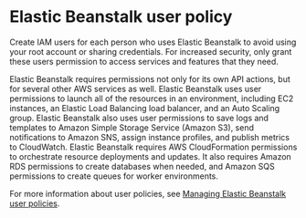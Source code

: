 # Elastic Beanstalk user policy<a name="concepts-roles-user"></a>

Create IAM users for each person who uses Elastic Beanstalk to avoid using your root account or sharing credentials\. For increased security, only grant these users permission to access services and features that they need\.

Elastic Beanstalk requires permissions not only for its own API actions, but for several other AWS services as well\. Elastic Beanstalk uses user permissions to launch all of the resources in an environment, including EC2 instances, an Elastic Load Balancing load balancer, and an Auto Scaling group\. Elastic Beanstalk also uses user permissions to save logs and templates to Amazon Simple Storage Service \(Amazon S3\), send notifications to Amazon SNS, assign instance profiles, and publish metrics to CloudWatch\. Elastic Beanstalk requires AWS CloudFormation permissions to orchestrate resource deployments and updates\. It also requires Amazon RDS permissions to create databases when needed, and Amazon SQS permissions to create queues for worker environments\.

For more information about user policies, see [Managing Elastic Beanstalk user policies](AWSHowTo.iam.managed-policies.md)\.